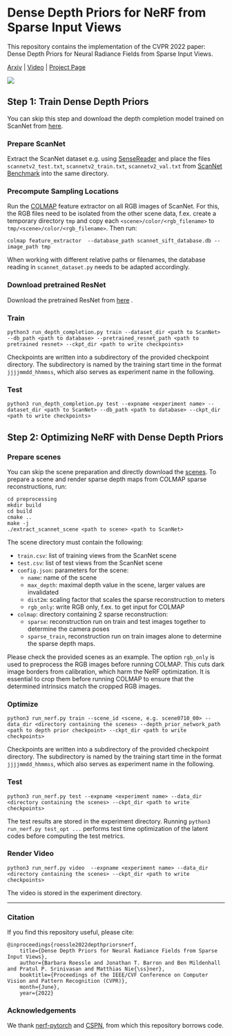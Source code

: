 # Dense Depth Priors for NeRF from Sparse Input Views
This repository contains the implementation of the CVPR 2022 paper: Dense Depth Priors for Neural Radiance Fields from Sparse Input Views.

[Arxiv](https://arxiv.org/abs/2112.03288) | [Video](https://t.co/zjH9JvkuQq) | [Project Page](https://barbararoessle.github.io/dense_depth_priors_nerf/)

![](docs/static/images/pipeline.jpg)

## Step 1: Train Dense Depth Priors
You can skip this step and download the depth completion model trained on ScanNet from [here](https://drive.google.com/drive/folders/1HTyigHPJKZKBWzGFoY8J2bcS-h8_SfX9?usp=sharing). 

### Prepare ScanNet
Extract the ScanNet dataset e.g. using [SenseReader](https://github.com/ScanNet/ScanNet/tree/master/SensReader/python) and place the files `scannetv2_test.txt`, 
`scannetv2_train.txt`, `scannetv2_val.txt` from [ScanNet Benchmark](https://github.com/ScanNet/ScanNet/tree/master/Tasks/Benchmark) into the same directory. 

### Precompute Sampling Locations
Run the [COLMAP](https://github.com/colmap/colmap) feature extractor on all RGB images of ScanNet. 
For this, the RGB files need to be isolated from the other scene data, f.ex. create a temporary directory `tmp` and copy each `<scene>/color/<rgb_filename>` to `tmp/<scene>/color/<rgb_filename>`. 
Then run: 
```
colmap feature_extractor  --database_path scannet_sift_database.db --image_path tmp
```
When working with different relative paths or filenames, the database reading in `scannet_dataset.py` needs to be adapted accordingly. 

### Download pretrained ResNet
Download the pretrained ResNet from [here](https://drive.google.com/file/d/17adZHo5dkcU8_M_6OvYzGUTDguF6k-Qu/view) . 

### Train
```
python3 run_depth_completion.py train --dataset_dir <path to ScanNet> --db_path <path to database> --pretrained_resnet_path <path to pretrained resnet> --ckpt_dir <path to write checkpoints>
```
Checkpoints are written into a subdirectory of the provided checkpoint directory. The subdirectory is named by the training start time in the format `jjjjmmdd_hhmmss`, which also serves as experiment name in the following. 

### Test
```
python3 run_depth_completion.py test --expname <experiment name> --dataset_dir <path to ScanNet> --db_path <path to database> --ckpt_dir <path to write checkpoints>
```

## Step 2: Optimizing NeRF with Dense Depth Priors
### Prepare scenes
You can skip the scene preparation and directly download the [scenes](https://drive.google.com/drive/folders/1vJ5sZaYljmaxMc1vltm6u4GUH11oqfYU?usp=sharing). 
To prepare a scene and render sparse depth maps from COLMAP sparse reconstructions, run: 
```
cd preprocessing
mkdir build
cd build
cmake ..
make -j
./extract_scannet_scene <path to scene> <path to ScanNet>
```
The scene directory must contain the following:
- `train.csv`: list of training views from the ScanNet scene
- `test.csv`: list of test views from the ScanNet scene
- `config.json`: parameters for the scene:
  - `name`: name of the scene
  - `max_depth`: maximal depth value in the scene, larger values are invalidated
  - `dist2m`: scaling factor that scales the sparse reconstruction to meters
  - `rgb_only`: write RGB only, f.ex. to get input for COLMAP
- `colmap`: directory containing 2 sparse reconstruction:
  - `sparse`: reconstruction run on train and test images together to determine the camera poses
  - `sparse_train`, reconstruction run on train images alone to determine the sparse depth maps.  

Please check the provided scenes as an example. 
The option `rgb_only` is used to preprocess the RGB images before running COLMAP. This cuts dark image borders from calibration, which harm the NeRF optimization. It is essential to crop them before running COLMAP to ensure that the determined intrinsics match the cropped RGB images. 

### Optimize
```
python3 run_nerf.py train --scene_id <scene, e.g. scene0710_00> --data_dir <directory containing the scenes> --depth_prior_network_path <path to depth prior checkpoint> --ckpt_dir <path to write checkpoints>
```
Checkpoints are written into a subdirectory of the provided checkpoint directory. The subdirectory is named by the training start time in the format `jjjjmmdd_hhmmss`, which also serves as experiment name in the following. 

### Test
```
python3 run_nerf.py test --expname <experiment name> --data_dir <directory containing the scenes> --ckpt_dir <path to write checkpoints>
```
The test results are stored in the experiment directory. 
Running `python3 run_nerf.py test_opt ...` performs test time optimization of the latent codes before computing the test metrics. 

### Render Video
```
python3 run_nerf.py video  --expname <experiment name> --data_dir <directory containing the scenes> --ckpt_dir <path to write checkpoints>
```
The video is stored in the experiment directory. 

---

### Citation
If you find this repository useful, please cite: 
```
@inproceedings{roessle2022depthpriorsnerf,
    title={Dense Depth Priors for Neural Radiance Fields from Sparse Input Views}, 
    author={Barbara Roessle and Jonathan T. Barron and Ben Mildenhall and Pratul P. Srinivasan and Matthias Nie{\ss}ner},
    booktitle={Proceedings of the IEEE/CVF Conference on Computer Vision and Pattern Recognition (CVPR)},
    month={June},
    year={2022}
```

### Acknowledgements
We thank [nerf-pytorch](https://github.com/yenchenlin/nerf-pytorch) and [CSPN](https://github.com/XinJCheng/CSPN), from which this repository borrows code. 
